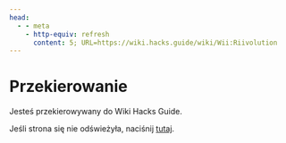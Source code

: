 ```yaml
---
head:
  - - meta
    - http-equiv: refresh
      content: 5; URL=https://wiki.hacks.guide/wiki/Wii:Riivolution
---
```


# Przekierowanie

Jesteś przekierowywany do Wiki Hacks Guide.

Jeśli strona się nie odświeżyła, naciśnij [tutaj](https://wiki.hacks.guide/wiki/Wii:Riivolution).
